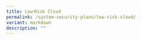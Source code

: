 ```yaml
---
title: Low᠆Risk Cloud
permalink: /system-security-plans/low-risk-cloud/
variant: markdown
description: ""
---
```

